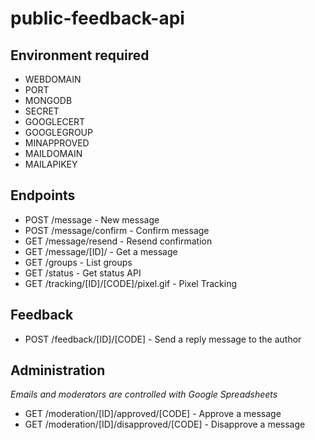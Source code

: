 # public-feedback-api

## Environment required

* WEBDOMAIN
* PORT
* MONGODB
* SECRET
* GOOGLECERT
* GOOGLEGROUP
* MINAPPROVED
* MAILDOMAIN
* MAILAPIKEY

## Endpoints

* POST /message - New message
* POST /message/confirm - Confirm message
* GET /message/resend - Resend confirmation
* GET /message/[ID]/ - Get a message
* GET /groups - List groups
* GET /status - Get status API
* GET /tracking/[ID]/[CODE]/pixel.gif - Pixel Tracking

## Feedback

* POST /feedback/[ID]/[CODE] - Send a reply message to the author

## Administration

_Emails and moderators are controlled with Google Spreadsheets_

* GET /moderation/[ID]/approved/[CODE] - Approve a message
* GET /moderation/[ID]/disapproved/[CODE] - Disapprove a message